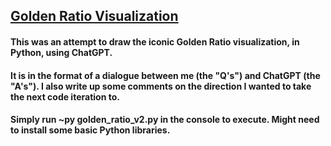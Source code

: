 ## [Golden Ratio Visualization](https://upload.wikimedia.org/wikipedia/commons/e/e7/Lucas_number_spiral.svg)

#### This was an attempt to draw the iconic Golden Ratio visualization, in Python, using ChatGPT.

#### It is in the format of a dialogue between me (the "Q's") and ChatGPT (the "A's"). I also write up some comments on the direction I wanted to take the next code iteration to.

#### Simply run ~py golden_ratio_v2.py in the console to execute. Might need to install some basic Python libraries.
